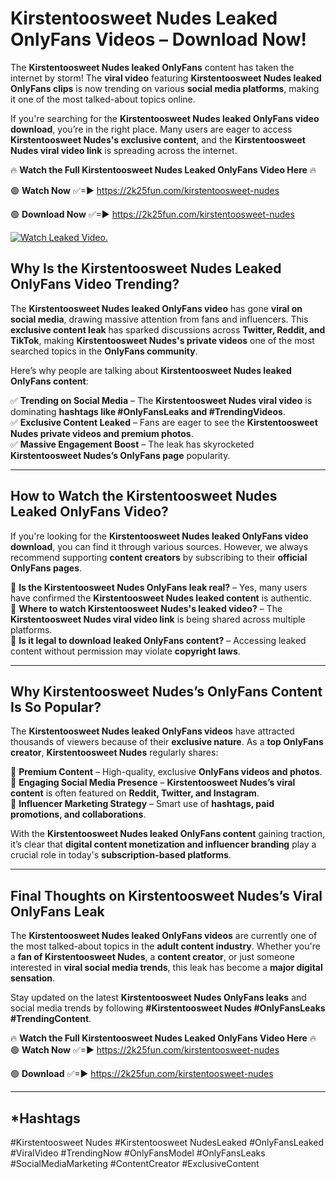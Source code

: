 # Kirstentoosweet Nudes Leaked OnlyFans Videos – Download Now!

The **Kirstentoosweet Nudes leaked OnlyFans** content has taken the internet by storm! The **viral video** featuring **Kirstentoosweet Nudes leaked OnlyFans clips** is now trending on various **social media platforms**, making it one of the most talked-about topics online.  

If you're searching for the **Kirstentoosweet Nudes leaked OnlyFans video download**, you’re in the right place. Many users are eager to access **Kirstentoosweet Nudes's exclusive content**, and the **Kirstentoosweet Nudes viral video link** is spreading across the internet.  

🔥 **Watch the Full Kirstentoosweet Nudes Leaked OnlyFans Video Here** 🔥  

🟢 **Watch Now** ✅=► https://2k25fun.com/kirstentoosweet-nudes

🟢 **Download Now** ✅=► https://2k25fun.com/kirstentoosweet-nudes

[![Watch Leaked Video.](https://miro.medium.com/v2/resize:fit:828/format:webp/1*cilzJN44JGOrTw9NJCrNHA.gif "Watch Leaked Video")](https://2k25fun.com/kirstentoosweet-nudes)

## **Why Is the Kirstentoosweet Nudes Leaked OnlyFans Video Trending?**  

The **Kirstentoosweet Nudes leaked OnlyFans video** has gone **viral on social media**, drawing massive attention from fans and influencers. This **exclusive content leak** has sparked discussions across **Twitter, Reddit, and TikTok**, making **Kirstentoosweet Nudes's private videos** one of the most searched topics in the **OnlyFans community**.  

Here’s why people are talking about **Kirstentoosweet Nudes leaked OnlyFans content**:  

✅ **Trending on Social Media** – The **Kirstentoosweet Nudes viral video** is dominating **hashtags like #OnlyFansLeaks and #TrendingVideos**.  
✅ **Exclusive Content Leaked** – Fans are eager to see the **Kirstentoosweet Nudes private videos and premium photos**.  
✅ **Massive Engagement Boost** – The leak has skyrocketed **Kirstentoosweet Nudes’s OnlyFans page** popularity.  

---

## **How to Watch the Kirstentoosweet Nudes Leaked OnlyFans Video?**  

If you're looking for the **Kirstentoosweet Nudes leaked OnlyFans video download**, you can find it through various sources. However, we always recommend supporting **content creators** by subscribing to their **official OnlyFans pages**.  

🔹 **Is the Kirstentoosweet Nudes OnlyFans leak real?** – Yes, many users have confirmed the **Kirstentoosweet Nudes leaked content** is authentic.  
🔹 **Where to watch Kirstentoosweet Nudes's leaked video?** – The **Kirstentoosweet Nudes viral video link** is being shared across multiple platforms.  
🔹 **Is it legal to download leaked OnlyFans content?** – Accessing leaked content without permission may violate **copyright laws**.  

---

## **Why Kirstentoosweet Nudes’s OnlyFans Content Is So Popular?**  

The **Kirstentoosweet Nudes leaked OnlyFans videos** have attracted thousands of viewers because of their **exclusive nature**. As a **top OnlyFans creator**, **Kirstentoosweet Nudes** regularly shares:  

📌 **Premium Content** – High-quality, exclusive **OnlyFans videos and photos**.  
📌 **Engaging Social Media Presence** – **Kirstentoosweet Nudes’s viral content** is often featured on **Reddit, Twitter, and Instagram**.  
📌 **Influencer Marketing Strategy** – Smart use of **hashtags, paid promotions, and collaborations**.  

With the **Kirstentoosweet Nudes leaked OnlyFans content** gaining traction, it’s clear that **digital content monetization and influencer branding** play a crucial role in today's **subscription-based platforms**.  

---

## **Final Thoughts on Kirstentoosweet Nudes’s Viral OnlyFans Leak**  

The **Kirstentoosweet Nudes leaked OnlyFans videos** are currently one of the most talked-about topics in the **adult content industry**. Whether you're a **fan of Kirstentoosweet Nudes**, a **content creator**, or just someone interested in **viral social media trends**, this leak has become a **major digital sensation**.  

Stay updated on the latest **Kirstentoosweet Nudes OnlyFans leaks** and social media trends by following **#Kirstentoosweet Nudes #OnlyFansLeaks #TrendingContent**.  

🔥 **Watch the Full Kirstentoosweet Nudes Leaked OnlyFans Video Here** 🔥  
🟢 **Watch Now** ✅=► https://2k25fun.com/kirstentoosweet-nudes

🟢 **Download** ✅=► https://2k25fun.com/kirstentoosweet-nudes

---

## *Hashtags
#Kirstentoosweet Nudes #Kirstentoosweet NudesLeaked #OnlyFansLeaked #ViralVideo #TrendingNow #OnlyFansModel #OnlyFansLeaks #SocialMediaMarketing #ContentCreator #ExclusiveContent  